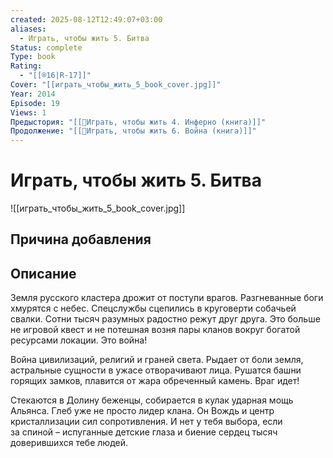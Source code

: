 ```yaml
---
created: 2025-08-12T12:49:07+03:00
aliases:
  - Играть, чтобы жить 5. Битва
Status: complete
Type: book
Rating:
  - "[[®️16|R-17]]"
Cover: "[[играть_чтобы_жить_5_book_cover.jpg]]"
Year: 2014
Episode: 19
Views: 1
Предыстория: "[[📘Играть, чтобы жить 4. Инферно (книга)]]"
Продолжение: "[[📘Играть, чтобы жить 6. Война (книга)]]"
---
```


# Играть, чтобы жить 5. Битва

![[играть_чтобы_жить_5_book_cover.jpg]]






## Причина добавления




## Описание

Земля русского кластера дрожит от поступи врагов. Разгневанные боги хмурятся с небес. Спецслужбы сцепились в круговерти собачьей свалки. Сотни тысяч разумных радостно режут друг друга. Это больше не игровой квест и не потешная возня пары кланов вокруг богатой ресурсами локации. Это война!

Война цивилизаций, религий и граней света. Рыдает от боли земля, астральные сущности в ужасе отворачивают лица. Рушатся башни горящих замков, плавится от жара обреченный камень. Враг идет!

Стекаются в Долину беженцы, собирается в кулак ударная мощь Альянса. Глеб уже не просто лидер клана. Он Вождь и центр кристаллизации сил сопротивления. И нет у тебя выбора, если за спиной – испуганные детские глаза и биение сердец тысяч доверившихся тебе людей.
